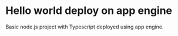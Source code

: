 # Hello world deploy on app engine

Basic node.js project with Typescript deployed using app engine.